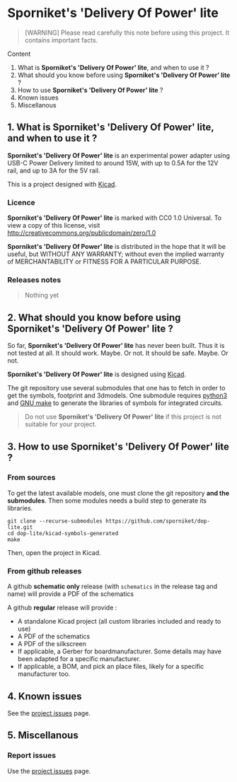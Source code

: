 # Sporniket's 'Delivery Of Power' lite

> [WARNING] Please read carefully this note before using this project. It contains important facts.

Content

1. What is **Sporniket's 'Delivery Of Power' lite**, and when to use it ?
2. What should you know before using **Sporniket's 'Delivery Of Power' lite** ?
3. How to use **Sporniket's 'Delivery Of Power' lite** ?
4. Known issues
5. Miscellanous

## 1. What is **Sporniket's 'Delivery Of Power' lite**, and when to use it ?

**Sporniket's 'Delivery Of Power' lite** is an experimental power adapter using USB-C Power Delivery limited to around 15W, with up to 0.5A for the 12V rail, and up to 3A for the 5V rail.

This is a project designed with [Kicad](https://www.kicad.org/).


### Licence

**Sporniket's 'Delivery Of Power' lite** is marked with CC0 1.0 Universal. To view a copy of this license, visit http://creativecommons.org/publicdomain/zero/1.0

**Sporniket's 'Delivery Of Power' lite** is distributed in the hope that it will be useful, but WITHOUT ANY WARRANTY; without even the implied warranty of MERCHANTABILITY or FITNESS FOR A PARTICULAR PURPOSE.

### Releases notes

> Nothing yet

## 2. What should you know before using **Sporniket's 'Delivery Of Power' lite** ?

So far, **Sporniket's 'Delivery Of Power' lite** has never been built. Thus it is not tested at all. It should work. Maybe. Or not. It should be safe. Maybe. Or not.

**Sporniket's 'Delivery Of Power' lite** is designed using [Kicad](https://www.kicad.org/).

The git repository use several submodules that one has to fetch in order to get the symbols, footprint and 3dmodels. One submodule requires [python3](https://www.python.org) and [GNU make](https://www.gnu.org/software/make/) to generate the libraries of symbols for integrated circuits.

> Do not use **Sporniket's 'Delivery Of Power' lite** if this project is not suitable for your project.

## 3. How to use **Sporniket's 'Delivery Of Power' lite** ?

### From sources

To get the latest available models, one must clone the git repository **and the submodules**. Then some modules needs a build step to generate its libraries.

	git clone --recurse-submodules https://github.com/sporniket/dop-lite.git
	cd dop-lite/kicad-symbols-generated
	make

Then, open the project in Kicad.

### From github releases

A github **schematic only** release (with `schematics` in the release tag and name) will provide a PDF of the schematics

A github **regular** release will provide :

* A standalone Kicad project (all custom libraries included and ready to use)
* A PDF of the schematics
* A PDF of the silkscreen
* If applicable, a Gerber for boardmanufacturer. Some details may have been adapted for a specific manufacturer.
* If applicable, a BOM, and pick an place files, likely for a specific manufacturer too.

## 4. Known issues
See the [project issues](https://github.com/sporniket/dop-lite/issues) page.

## 5. Miscellanous

### Report issues
Use the [project issues](https://github.com/sporniket/dop-lite/issues) page.
